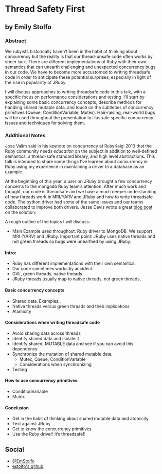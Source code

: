 # Thread Safety First #

## by Emily Stolfo ##

### Abstract ###

We rubyists historically haven’t been in the habit of thinking about concurrency but the reality is that our thread-unsafe code often works by sheer luck.  There are different implementations of Ruby with their own semantics that can unearth challenging and unexpected concurrency bugs in our code.  We have to become more accustomed to writing threadsafe code in order to anticipate these potential surprises, especially in light of the rise in popularity of JRuby.

I will discuss approaches to writing threadsafe code in this talk, with a specific focus on performance considerations and testing.  I'll start by explaining some basic concurrency concepts, describe methods for handling shared mutable data, and touch on the subtleties of concurrency primitives (Queue, ConditionVariable, Mutex).  Hair-raising, real-world bugs will be used throughout the presentation to illustrate specific concurrency issues and techniques for solving them.

### Additional Notes ###

Jose Valim said in his keynote on concurrency at RubyKaigi 2013 that the Ruby community needs _education_ on the subject in addition to well-defined semantics, a thread-safe standard library, and high level abstractions.  This talk is intended to share some things I’ve learned about concurrency in Ruby using my experience in maintaining a driver to a database as an example.
 
At the beginning of this year, a user on JRuby brought a few concurrency concerns to the mongodb Ruby team’s attention.  After much work and thought, our code is threadsafe and we have a much deeper understanding of how threads work in MRI/YARV and JRuby and how to write threadsafe code.  The python driver had some of the same issues and our teams collaborated to improve both drivers.  Jesse Davis wrote a great [blog post](http://emptysqua.re/blog/wasps-nest-read-copy-update-python/) on the solution:  

A rough outline of the topics I will discuss:

* Main Example used throughout: Ruby driver to MongoDB.  We support MRI (YARV) and JRuby.  Important point: JRuby uses native threads and not green threads so bugs were unearthed by using JRuby.

#### Intro:

* Ruby has different implementations with their own semantics.  
* Our code sometimes works by accident.
* GVL, green threads, native threads
* JRuby threads usually map to native threads, not green threads.

#### Basic concurrency concepts
* Shared data. Examples..
* Native threads versus green threads and their implications
* Atomicity

#### Considerations when writing threadsafe code
* Avoid sharing data across threads
* Identify shared data and isolate it
* Identify shared, MUTABLE data and see if you can avoid this dependency
* Synchronize the mutation of shared mutable data. 
    + Mutex, Queue, ConditionVariable 
    + Considerations when synchronizing
* Testing
	
#### How to use concurrency primitives
* ConditionVariable
* Mutex

#### Conclusion
* Get in the habit of thinking about shared mutable data and atomicity
* Test against JRuby
* Get to know the concurrency primitives
* Use the Ruby driver!  It’s threadsafe!!

## Social ##

* [@EmStolfo](http://twitter.com/EmStolfo)
* [estolfo's github](https://github.com/estolfo)